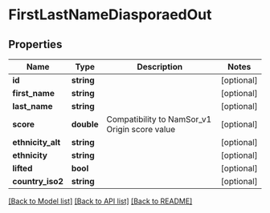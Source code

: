 # FirstLastNameDiasporaedOut

## Properties
Name | Type | Description | Notes
------------ | ------------- | ------------- | -------------
**id** | **string** |  | [optional] 
**first_name** | **string** |  | [optional] 
**last_name** | **string** |  | [optional] 
**score** | **double** | Compatibility to NamSor_v1 Origin score value | [optional] 
**ethnicity_alt** | **string** |  | [optional] 
**ethnicity** | **string** |  | [optional] 
**lifted** | **bool** |  | [optional] 
**country_iso2** | **string** |  | [optional] 

[[Back to Model list]](../README.md#documentation-for-models) [[Back to API list]](../README.md#documentation-for-api-endpoints) [[Back to README]](../README.md)


